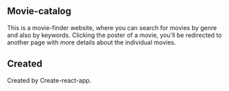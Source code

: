 

## Movie-catalog

This is a movie-finder website, where you can search for movies by genre and also by keywords.
Clicking the poster of a movie, you'll be redirected to another page with more details about the individual movies.

## Created

Created by Create-react-app.


